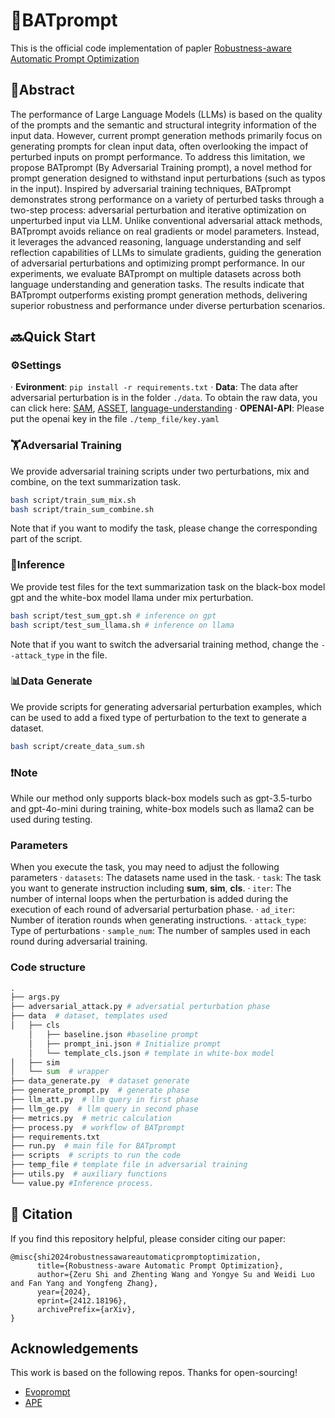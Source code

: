 # 🎯BATprompt
This is the official code implementation of papler [Robustness-aware Automatic Prompt Optimization](http://arxiv.org/abs/2412.18196)

## 📃Abstract
The performance of Large Language Models (LLMs) is based on the quality of the prompts and the semantic and structural integrity information of the input data. However, current prompt generation methods primarily focus on generating prompts for clean input data, often overlooking the impact of perturbed inputs on prompt performance. To address this limitation, we propose BATprompt (By Adversarial Training prompt), a novel method for prompt generation designed to withstand input perturbations (such as typos in the input). Inspired by adversarial training techniques, BATprompt demonstrates strong performance on a variety of perturbed tasks through a two-step process: adversarial perturbation and iterative optimization on unperturbed input via LLM. Unlike conventional adversarial attack methods, BATprompt avoids reliance on real gradients or model parameters. Instead, it leverages the advanced reasoning, language understanding and self reflection capabilities of LLMs to simulate gradients, guiding the generation of adversarial perturbations and optimizing prompt performance. In our experiments, we evaluate BATprompt on multiple datasets across both language understanding and generation tasks. The results indicate that BATprompt outperforms existing prompt generation methods, delivering superior robustness and performance under diverse perturbation scenarios.

## 🔜Quick Start

### ⚙️Settings
· **Evironment**: `pip install -r requirements.txt`
· **Data**: The data after adversarial perturbation is in the folder `./data`. To obtain the raw data, you can click here: [SAM](https://paperswithcode.com/dataset/samsum-corpus), [ASSET](https://github.com/facebookresearch/asset), [language-understanding](https://nlp.cs.princeton.edu/projects/lm-bff/datasets.tar)
· **OPENAI-API**: Please put the openai key in the file `./temp_file/key.yaml`

### 🏋️Adversarial Training
We provide adversarial training scripts under two perturbations, mix and combine, on the text summarization task.

```bash
bash script/train_sum_mix.sh 
bash script/train_sum_combine.sh 
```
Note that if you want to modify the task, please change the corresponding part of the script.


### 💭Inference

We provide test files for the text summarization task on the black-box model gpt and the white-box model llama under mix perturbation.

```bash
bash script/test_sum_gpt.sh # inference on gpt
bash script/test_sum_llama.sh # inference on llama
```
Note that if you want to switch the adversarial training method, change the `--attack_type` in the file.


### 📊Data Generate
We provide scripts for generating adversarial perturbation examples, which can be used to add a fixed type of perturbation to the text to generate a dataset.

```bash
bash script/create_data_sum.sh
```

### ❗️Note
While our method only supports black-box models such as gpt-3.5-turbo and gpt-4o-mini during training, white-box models such as llama2 can be used during testing.

### Parameters
When you execute the task, you may need to adjust the following parameters
· `datasets`: The datasets name used in the task.
· `task`: The task you want to generate instruction including **sum**, **sim**, **cls**.
· `iter`: The number of internal loops when the perturbation is added during the execution of each round of adversarial perturbation phase.
· `ad_iter`: Number of iteration rounds when generating instructions.
· `attack_type`: Type of perturbations
· `sample_num`: The number of samples used in each round during adversarial training.


### Code structure
```python
.
├── args.py
├── adversarial_attack.py # adversatial perturbation phase
├── data  # dataset, templates used
│   ├── cls
    │   ├── baseline.json #baseline prompt
    │   ├── prompt_ini.json # Initialize prompt
    │   └── template_cls.json # template in white-box model
│   ├── sim
│   └── sum  # wrapper
├── data_generate.py  # dataset generate
├── generate_prompt.py  # generate phase
├── llm_att.py  # llm query in first phase
├── llm_ge.py  # llm query in second phase
├── metrics.py  # metric calculation
├── process.py  # workflow of BATprompt
├── requirements.txt
├── run.py  # main file for BATprompt
├── scripts  # scripts to run the code
├── temp_file # template file in adversarial training
├── utils.py  # auxiliary functions
└── value.py #Inference process.
```

## 🙏 Citation

If you find this repository helpful, please consider citing our paper:

```
@misc{shi2024robustnessawareautomaticpromptoptimization,
      title={Robustness-aware Automatic Prompt Optimization}, 
      author={Zeru Shi and Zhenting Wang and Yongye Su and Weidi Luo and Fan Yang and Yongfeng Zhang},
      year={2024},
      eprint={2412.18196},
      archivePrefix={arXiv},
}
```

## Acknowledgements

This work is based on the following repos. Thanks for open-sourcing!

- [Evoprompt](https://github.com/beeevita/EvoPrompt)
- [APE](https://github.com/keirp/automatic_prompt_engineer)


